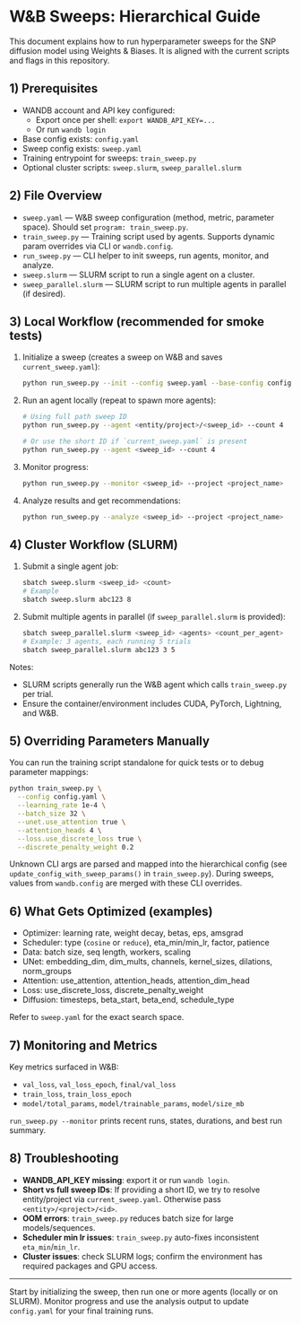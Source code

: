 # W&B Sweeps: Hierarchical Guide

This document explains how to run hyperparameter sweeps for the SNP diffusion model using Weights & Biases. It is aligned with the current scripts and flags in this repository.

## 1) Prerequisites

- WANDB account and API key configured:
  - Export once per shell: `export WANDB_API_KEY=...`
  - Or run `wandb login`
- Base config exists: `config.yaml`
- Sweep config exists: `sweep.yaml`
- Training entrypoint for sweeps: `train_sweep.py`
- Optional cluster scripts: `sweep.slurm`, `sweep_parallel.slurm`

## 2) File Overview

- `sweep.yaml` — W&B sweep configuration (method, metric, parameter space). Should set `program: train_sweep.py`.
- `train_sweep.py` — Training script used by agents. Supports dynamic param overrides via CLI or `wandb.config`.
- `run_sweep.py` — CLI helper to init sweeps, run agents, monitor, and analyze.
- `sweep.slurm` — SLURM script to run a single agent on a cluster.
- `sweep_parallel.slurm` — SLURM script to run multiple agents in parallel (if desired).

## 3) Local Workflow (recommended for smoke tests)

1. Initialize a sweep (creates a sweep on W&B and saves `current_sweep.yaml`):
   ```bash
   python run_sweep.py --init --config sweep.yaml --base-config config.yaml
   ```

2. Run an agent locally (repeat to spawn more agents):
   ```bash
   # Using full path sweep ID
   python run_sweep.py --agent <entity/project>/<sweep_id> --count 4

   # Or use the short ID if `current_sweep.yaml` is present
   python run_sweep.py --agent <sweep_id> --count 4
   ```

3. Monitor progress:
   ```bash
   python run_sweep.py --monitor <sweep_id> --project <project_name>
   ```

4. Analyze results and get recommendations:
   ```bash
   python run_sweep.py --analyze <sweep_id> --project <project_name>
   ```

## 4) Cluster Workflow (SLURM)

1. Submit a single agent job:
   ```bash
   sbatch sweep.slurm <sweep_id> <count>
   # Example
   sbatch sweep.slurm abc123 8
   ```

2. Submit multiple agents in parallel (if `sweep_parallel.slurm` is provided):
   ```bash
   sbatch sweep_parallel.slurm <sweep_id> <agents> <count_per_agent>
   # Example: 3 agents, each running 5 trials
   sbatch sweep_parallel.slurm abc123 3 5
   ```

Notes:
- SLURM scripts generally run the W&B agent which calls `train_sweep.py` per trial.
- Ensure the container/environment includes CUDA, PyTorch, Lightning, and W&B.

## 5) Overriding Parameters Manually

You can run the training script standalone for quick tests or to debug parameter mappings:

```bash
python train_sweep.py \
  --config config.yaml \
  --learning_rate 1e-4 \
  --batch_size 32 \
  --unet.use_attention true \
  --attention_heads 4 \
  --loss.use_discrete_loss true \
  --discrete_penalty_weight 0.2
```

Unknown CLI args are parsed and mapped into the hierarchical config (see `update_config_with_sweep_params()` in `train_sweep.py`). During sweeps, values from `wandb.config` are merged with these CLI overrides.

## 6) What Gets Optimized (examples)

- Optimizer: learning rate, weight decay, betas, eps, amsgrad
- Scheduler: type (`cosine` or `reduce`), eta_min/min_lr, factor, patience
- Data: batch size, seq length, workers, scaling
- UNet: embedding_dim, dim_mults, channels, kernel_sizes, dilations, norm_groups
- Attention: use_attention, attention_heads, attention_dim_head
- Loss: use_discrete_loss, discrete_penalty_weight
- Diffusion: timesteps, beta_start, beta_end, schedule_type

Refer to `sweep.yaml` for the exact search space.

## 7) Monitoring and Metrics

Key metrics surfaced in W&B:
- `val_loss`, `val_loss_epoch`, `final/val_loss`
- `train_loss`, `train_loss_epoch`
- `model/total_params`, `model/trainable_params`, `model/size_mb`

`run_sweep.py --monitor` prints recent runs, states, durations, and best run summary.

## 8) Troubleshooting

- __WANDB_API_KEY missing__: export it or run `wandb login`.
- __Short vs full sweep IDs__: If providing a short ID, we try to resolve entity/project via `current_sweep.yaml`. Otherwise pass `<entity>/<project>/<id>`.
- __OOM errors__: `train_sweep.py` reduces batch size for large models/sequences.
- __Scheduler min lr issues__: `train_sweep.py` auto-fixes inconsistent `eta_min`/`min_lr`.
- __Cluster issues__: check SLURM logs; confirm the environment has required packages and GPU access.

---

Start by initializing the sweep, then run one or more agents (locally or on SLURM). Monitor progress and use the analysis output to update `config.yaml` for your final training runs.
